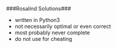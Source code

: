 ###Rosalind Solutions###

* written in Python3
* not necessarily optimal or even correct
* most probably never complete
* do not use for cheating
